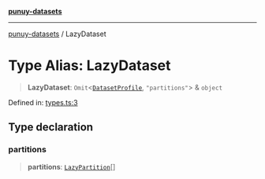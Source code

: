 [**punuy-datasets**](../README.md)

***

[punuy-datasets](../README.md) / LazyDataset

# Type Alias: LazyDataset

> **LazyDataset**: `Omit`\<[`DatasetProfile`](../interfaces/DatasetProfile.md), `"partitions"`\> & `object`

Defined in: [types.ts:3](https://github.com/andrefs/punuy-datasets/blob/86745fd9fdb35df874a6a1e445f369451fa55abb/src/lib/types.ts#L3)

## Type declaration

### partitions

> **partitions**: [`LazyPartition`](LazyPartition.md)[]

